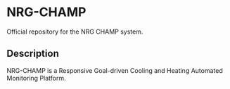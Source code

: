 # NRG-CHAMP
Official repository for the NRG CHAMP system.
## Description
NRG-CHAMP is a Responsive Goal-driven Cooling and Heating Automated Monitoring Platform.
